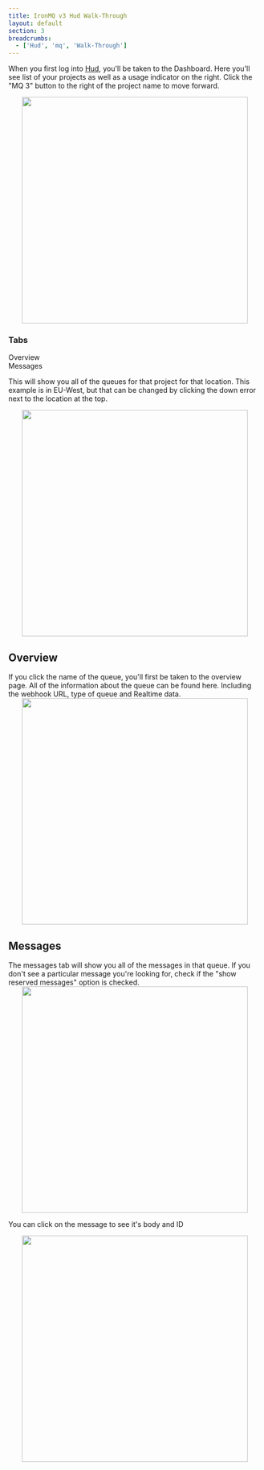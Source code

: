 ```yaml
---
title: IronMQ v3 Hud Walk-Through
layout: default
section: 3
breadcrumbs:
  - ['Hud', 'mq', 'Walk-Through']
---
```


When you first log into <a href="https://hud.iron.io">Hud</a>, you'll be taken to the Dashboard. Here you'll see  list of your projects as well as a usage indicator on the right. Click the "MQ 3" button to the right of the project name to move forward.
<center><img src='https://raw.githubusercontent.com/iron-io/docs/gh-pages/jpkImages/hudWalkthrough/standardDash.png' style="width: 450px;"></center>


<section id="toc">
  <h3>Tabs</h3>
  <ul>
    <li><a href="#overview">Overview</a></li>
    <li><a href="#messages">Messages</a></li>
  </ul>
</section>

This will show you all of the queues for that project for that location. This example is in EU-West, but that can be changed by clicking the down error next to the location at the top.
<center><img src='https://raw.githubusercontent.com/iron-io/docs/gh-pages/jpkImages/mq/queuesInProject.png' style="width: 450px;"></center>

<h2 id="overview">Overview</h2>
If you click the name of the queue, you'll first be taken to the overview page. All of the information about the queue can be found here. Including the webhook URL, type of queue and Realtime data.
<center><img src='https://raw.githubusercontent.com/iron-io/docs/gh-pages/jpkImages/mq/queueOverview.png' style="width: 450px;"></center>


<h2 id="messages">Messages</h2>
The messages tab will show you all of the messages in that queue. If you don't see a particular message you're looking for, check if the "show reserved messages" option is checked.
<center><img src='https://raw.githubusercontent.com/iron-io/docs/gh-pages/jpkImages/mq/messagesInQueue.png' style="width: 450px;"></center>


You can click on the message to see it's body and ID
<center><img src='https://raw.githubusercontent.com/iron-io/docs/gh-pages/jpkImages/mq/messageDetails.png' style="width: 450px;"></center>
